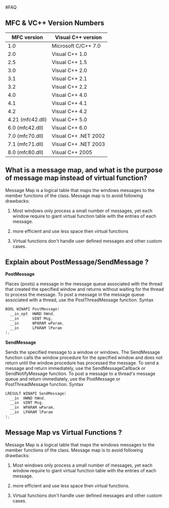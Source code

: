 #FAQ

## MFC & VC++ Version Numbers
| MFC version |	Visual C++ version |
| ----  | --- |
|1.0 |	Microsoft C/C++ 7.0 |
|2.0|	Visual C++ 1.0
|2.5	|Visual C++ 1.5
|3.0	|Visual C++ 2.0
|3.1	|Visual C++ 2.1
|3.2	|Visual C++ 2.2
|4.0	|Visual C++ 4.0
|4.1	|Visual C++ 4.1
|4.2	|Visual C++ 4.2
|4.21 (mfc42.dll)|	Visual C++ 5.0
|6.0 (mfc42.dll)|	Visual C++ 6.0
|7.0 (mfc70.dll)	|Visual C++ .NET 2002
|7.1 (mfc71.dll)	|Visual C++ .NET 2003
|8.0 (mfc80.dll)	|Visual C++ 2005

## What is a message map, and what is the purpose of message map instead of virtual function?
Message Map is a logical table that maps the windows messages to the member functions of the class.
Message map is to avoid following drawbacks:
 
1. Most windows only process a small number of messages, yet each window require to giant virtual function table with the entries of each message.
 
2. more efficient and use less space then virtual functions
 
3. Virtual functions don't handle user defined messages and other custom cases.

## Explain about PostMessage/SendMessage ?

**PostMessage**

Places (posts) a message in the message queue associated with the thread that created the specified window and returns without waiting for the thread to process the message.
To post a message in the message queue associated with a thread, use the PostThreadMessage function.
Syntax
```cpp
BOOL WINAPI PostMessage(
  __in_opt  HWND hWnd,
  __in      UINT Msg,
  __in      WPARAM wParam,
  __in      LPARAM lParam
);
```
 
**SendMessage**

Sends the specified message to a window or windows. The SendMessage function calls the window procedure for the specified window and does not return until the window procedure has processed the message.
To send a message and return immediately, use the SendMessageCallback or SendNotifyMessage function. To post a message to a thread's message queue and return immediately, use the PostMessage or PostThreadMessage function.
Syntax
```cpp
LRESULT WINAPI SendMessage(
  __in  HWND hWnd,
  __in  UINT Msg,
  __in  WPARAM wParam,
  __in  LPARAM lParam
);
```
 
## Message Map vs Virtual Functions ?
Message Map is a logical table that maps the windows messages to the member functions of the class. Message map is to avoid following drawbacks:

1. Most windows only process a small number of messages, yet each window require to giant virtual function table with the entries of each message.

2. more efficient and use less space then virtual functions.

3. Virtual functions don't handle user defined messages and other custom cases.
